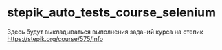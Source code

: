 # stepik_auto_tests_course_selenium
Здесь будут выкладываться выполнения заданий курса на степик https://stepik.org/course/575/info